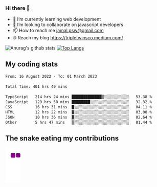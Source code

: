 ### Hi there 👋

<!--
**padepokanpenguin/padepokanpenguin** is a ✨ _special_ ✨ repository because its `README.md` (this file) appears on your GitHub profile.
-->

- 🌱 I’m currently learning  web development
- 👯 I’m looking to collaborate on javascript developers
- 📫 How to reach me jamal.psw@gmail.com
- 🌐 Reach my blog https://tripletwinsco.medium.com/

![Anurag's github stats](https://github-readme-stats.vercel.app/api?username=padepokanpenguin&count_private=true&disable_animations=false&show_icons=true&theme=default)
[![Top Langs](https://github-readme-stats.vercel.app/api/top-langs/?username=padepokanpenguin&theme=default&layout=compact)](https://github.com/padepokanpenguin)

## My coding stats

<!--START_SECTION:waka-->

```text
From: 16 August 2022 - To: 01 March 2023

Total Time: 401 hrs 40 mins

TypeScript   214 hrs 24 mins █████████████▒░░░░░░░░░░░   53.38 %
JavaScript   129 hrs 50 mins ████████░░░░░░░░░░░░░░░░░   32.32 %
CSS          16 hrs 31 mins  █░░░░░░░░░░░░░░░░░░░░░░░░   04.11 %
HTML         12 hrs 22 mins  ▓░░░░░░░░░░░░░░░░░░░░░░░░   03.08 %
JSON         10 hrs 36 mins  ▓░░░░░░░░░░░░░░░░░░░░░░░░   02.64 %
Other        5 hrs 47 mins   ▒░░░░░░░░░░░░░░░░░░░░░░░░   01.44 %
```

<!--END_SECTION:waka-->


## The snake eating my contributions
![snake gif](https://github.com/padepokanpenguin/padepokanpenguin/blob/output/github-contribution-grid-snake.gif)
